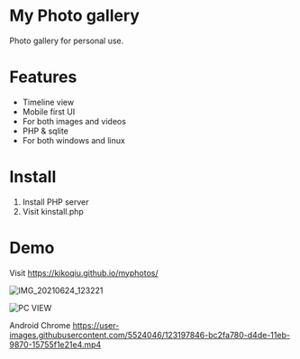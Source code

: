 # My Photo gallery
Photo gallery for personal use.
# Features
* Timeline view
* Mobile first UI
* For both images and videos
* PHP & sqlite
* For both windows and linux
# Install
1. Install PHP server
2. Visit kinstall.php


# Demo
Visit https://kikoqiu.github.io/myphotos/


![IMG_20210624_123221](https://user-images.githubusercontent.com/5524046/123203870-922fb280-d4e9-11eb-877c-ae4cc3b8caad.jpg)

![PC VIEW](https://user-images.githubusercontent.com/5524046/123197618-5a6f3d80-d4de-11eb-973e-65a942aba585.PNG)

Android Chrome
https://user-images.githubusercontent.com/5524046/123197846-bc2fa780-d4de-11eb-9870-15755f1e21e4.mp4

